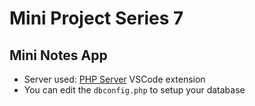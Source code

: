 # Mini Project Series 7
## Mini Notes App

- Server used: [PHP Server](https://marketplace.visualstudio.com/items?itemName=brapifra.phpserver) VSCode extension
- You can edit the `dbconfig.php` to setup your database 